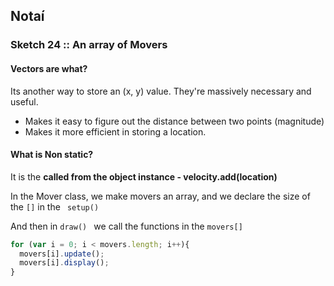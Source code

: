 ## Notaí

### Sketch 24 :: An array of Movers
#### Vectors are what?
Its another way to store an (x, y) value. They're massively necessary and useful.
- Makes it easy to figure out the distance between two points (magnitude)
- Makes it more efficient in storing a location.


#### What is Non static?
It is the **called from the object instance - velocity.add(location)**

In the Mover class, we make movers an array, and we declare the size of the ```[]``` in the ``` setup()```

And then in ```draw() ``` we call the functions in the ```movers[]```
```js 
for (var i = 0; i < movers.length; i++){
  movers[i].update();
  movers[i].display();
}
```
